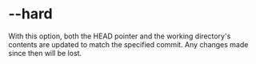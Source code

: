 # --hard

With this option, both the HEAD pointer and the working directory's contents are updated to match the specified commit. Any changes made since then will be lost.